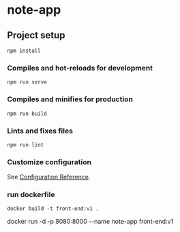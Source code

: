 # note-app

## Project setup
```
npm install
```

### Compiles and hot-reloads for development
```
npm run serve
```

### Compiles and minifies for production
```
npm run build
```

### Lints and fixes files
```
npm run lint
```

### Customize configuration
See [Configuration Reference](https://cli.vuejs.org/config/).

### run dockerfile ###
``````
docker build -t front-end:v1 .
``````
docker run -d -p 8080:8000 --name note-app front-end:v1
``````